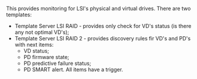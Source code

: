 This provides monitoring for LSI's physical and virtual drives.
There are two templates:
  - Template Server LSI RAID - provides only check for VD's status (is there any not optimal VD's);
  - Template Server LSI RAID 2 - provides discovery rules fir VD's and PD's with next items:
    - VD status;
    - PD firmware state;
    - PD predictive failure status;
    - PD SMART alert.
  All items have a trigger.
